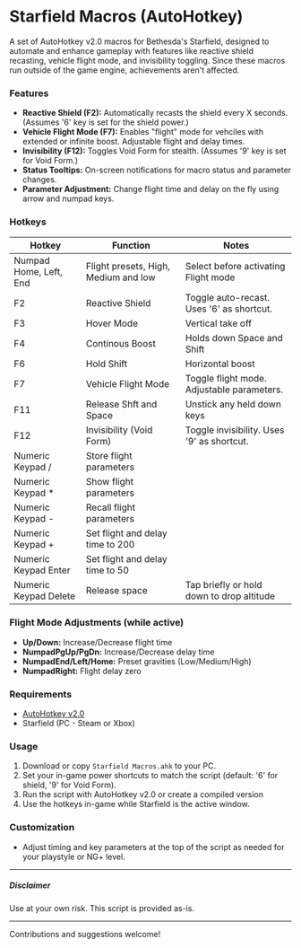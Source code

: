 # Starfield Macros (AutoHotkey)



A set of AutoHotkey v2.0 macros for Bethesda's Starfield, designed to automate and enhance gameplay with features like reactive shield recasting, vehicle flight mode, and invisibility toggling.
Since these macros run outside of the game engine, achievements aren't affected.

### 

### Features



* **Reactive Shield (F2):** Automatically recasts the shield every X seconds. (Assumes '6' key is set for the shield power.)
* **Vehicle Flight Mode (F7):** Enables "flight" mode for vehciles with extended or infinite boost. Adjustable flight and delay times.
* **Invisibility (F12):** Toggles Void Form for stealth. (Assumes '9' key is set for Void Form.)
* **Status Tooltips:** On-screen notifications for macro status and parameter changes.
* **Parameter Adjustment:** Change flight time and delay on the fly using arrow and numpad keys.

### 

### Hotkeys



| Hotkey                 | Function                             | Notes                                       |
| ---------------------- | ------------------------------------ | ------------------------------------------- |
| Numpad Home, Left, End | Flight presets, High, Medium and low | Select before activating Flight mode        |
| F2                     | Reactive Shield                      | Toggle auto-recast. Uses '6' as shortcut.   |
| F3                     | Hover Mode                           | Vertical take off                           |
| F4                     | Continous Boost                      | Holds down Space and Shift                  |
| F6                     | Hold Shift                           | Horizontal boost                            |
| F7                     | Vehicle Flight Mode                  | Toggle flight mode. Adjustable parameters.  |
| F11                    | Release Shft and Space               | Unstick any held down keys                  |
| F12                    | Invisibility (Void Form)             | Toggle invisibility. Uses '9' as shortcut.  |
| Numeric Keypad /       | Store flight parameters              |                                             |
| Numeric Keypad *       | Show flight parameters               |                                             |
| Numeric Keypad -       | Recall flight parameters             |                                             |
| Numeric Keypad +       | Set flight and delay time to 200     |                                             |
| Numeric Keypad Enter   | Set flight and delay time to 50      |                                             |
| Numeric Keypad Delete  | Release space                        | Tap briefly or hold down to drop altitude   |



### Flight Mode Adjustments (while active)

* **Up/Down:** Increase/Decrease flight time
* **NumpadPgUp/PgDn:** Increase/Decrease delay time
* **NumpadEnd/Left/Home:** Preset gravities (Low/Medium/High)
* **NumpadRight:** Flight delay zero

### 

### Requirements



* [AutoHotkey v2.0](https://www.autohotkey.com/)
* Starfield (PC - Steam or Xbox)

### 

### Usage



1. Download or copy `Starfield Macros.ahk` to your PC.
2. Set your in-game power shortcuts to match the script (default: '6' for shield, '9' for Void Form).
3. Run the script with AutoHotkey v2.0 or create a compiled version
4. Use the hotkeys in-game while Starfield is the active window.

### 

### Customization



* Adjust timing and key parameters at the top of the script as needed for your playstyle or NG+ level.

___

##### Disclaimer



Use at your own risk. This script is provided as-is.

___

Contributions and suggestions welcome!

